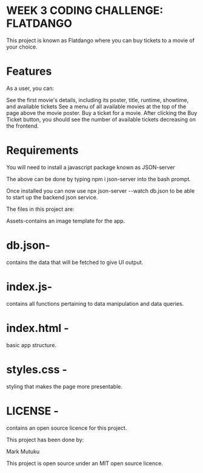# WEEK 3 CODING CHALLENGE: FLATDANGO

This project is known as Flatdango where you can buy tickets to a movie of your choice.

# Features

As a user, you can:

See the first movie's details, including its poster, title, runtime, showtime, and available tickets
See a menu of all available movies at the top of the page above the movie poster.
Buy a ticket for a movie. After clicking the Buy Ticket button, you should see the number of available tickets decreasing on the frontend.

# Requirements

You will need to install a javascript package known as JSON-server

The above can be done by typing npm i json-server into the bash prompt.

Once installed you can now use npx json-server --watch db.json to be able to start up the backend json service.

The files in this project are:

Assets-contains an image template for the app.

# db.json- 

contains the data that will be fetched to give UI output.

# index.js- 

contains all functions pertaining to data manipulation and data queries.

# index.html - 

basic app structure.

# styles.css - 

styling that makes the page more presentable.

# LICENSE - 
contains an open source licence for this project.

This project has been done by:

Mark Mutuku

This project is open source under an MIT open source licence.